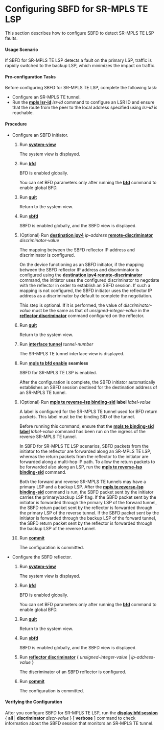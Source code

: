 Configuring SBFD for SR-MPLS TE LSP
===================================

This section describes how to configure SBFD to detect SR-MPLS TE LSP faults.

#### Usage Scenario

If SBFD for SR-MPLS TE LSP detects a fault on the primary LSP, traffic is rapidly switched to the backup LSP, which minimizes the impact on traffic.


#### Pre-configuration Tasks

Before configuring SBFD for SR-MPLS TE LSP, complete the following task:

* Configure an SR-MPLS TE tunnel.
* Run the [**mpls lsr-id**](cmdqueryname=mpls+lsr-id) *lsr-id* command to configure an LSR ID and ensure that the route from the peer to the local address specified using *lsr-id* is reachable.

#### Procedure

* Configure an SBFD initiator.
  1. Run [**system-view**](cmdqueryname=system-view)
     
     
     
     The system view is displayed.
  2. Run [**bfd**](cmdqueryname=bfd)
     
     
     
     BFD is enabled globally.
     
     You can set BFD parameters only after running the [**bfd**](cmdqueryname=bfd) command to enable global BFD.
  3. Run [**quit**](cmdqueryname=quit)
     
     
     
     Return to the system view.
  4. Run [**sbfd**](cmdqueryname=sbfd)
     
     
     
     SBFD is enabled globally, and the SBFD view is displayed.
  5. (Optional) Run [**destination ipv4**](cmdqueryname=destination+ipv4) *ip-address* [**remote-discriminator**](cmdqueryname=remote-discriminator) *discriminator-value*
     
     
     
     The mapping between the SBFD reflector IP address and discriminator is configured.
     
     
     
     On the device functioning as an SBFD initiator, if the mapping between the SBFD reflector IP address and discriminator is configured using the [**destination ipv4 remote-discriminator**](cmdqueryname=destination+ipv4+remote-discriminator) command, the initiator uses the configured discriminator to negotiate with the reflector in order to establish an SBFD session. If such a mapping is not configured, the SBFD initiator uses the reflector IP address as a discriminator by default to complete the negotiation.
     
     This step is optional. If it is performed, the value of *discriminator-value* must be the same as that of *unsigned-integer-value* in the [**reflector discriminator**](cmdqueryname=reflector+discriminator) command configured on the reflector.
  6. Run [**quit**](cmdqueryname=quit)
     
     
     
     Return to the system view.
  7. Run [**interface tunnel**](cmdqueryname=interface+tunnel) *tunnel-number*
     
     
     
     The SR-MPLS TE tunnel interface view is displayed.
  8. Run [**mpls te bfd enable**](cmdqueryname=mpls+te+bfd+enable) **seamless**
     
     
     
     SBFD for SR-MPLS TE LSP is enabled.
     
     
     
     After the configuration is complete, the SBFD initiator automatically establishes an SBFD session destined for the destination address of an SR-MPLS TE tunnel.
  9. (Optional) Run [**mpls te reverse-lsp binding-sid**](cmdqueryname=mpls+te+reverse-lsp+binding-sid) **label** *label-value*
     
     
     
     A label is configured for the SR-MPLS TE tunnel used for BFD return packets. This label must be the binding SID of the tunnel.
     
     
     
     Before running this command, ensure that the [**mpls te binding-sid label**](cmdqueryname=mpls+te+binding-sid+label) *label-value* command has been run on the ingress of the reverse SR-MPLS TE tunnel.
     
     In SBFD for SR-MPLS TE LSP scenarios, SBFD packets from the initiator to the reflector are forwarded along an SR-MPLS TE LSP, whereas the return packets from the reflector to the initiator are forwarded along a multi-hop IP path. To allow the return packets to be forwarded also along an LSP, run the [**mpls te reverse-lsp binding-sid**](cmdqueryname=mpls+te+reverse-lsp+binding-sid) command.
     
     Both the forward and reverse SR-MPLS TE tunnels may have a primary LSP and a backup LSP. After the [**mpls te reverse-lsp binding-sid**](cmdqueryname=mpls+te+reverse-lsp+binding-sid) command is run, the SBFD packet sent by the initiator carries the primary/backup LSP flag. If the SBFD packet sent by the initiator is forwarded through the primary LSP of the forward tunnel, the SBFD return packet sent by the reflector is forwarded through the primary LSP of the reverse tunnel. If the SBFD packet sent by the initiator is forwarded through the backup LSP of the forward tunnel, the SBFD return packet sent by the reflector is forwarded through the backup LSP of the reverse tunnel.
  10. Run [**commit**](cmdqueryname=commit)
      
      
      
      The configuration is committed.
* Configure the SBFD reflector.
  1. Run [**system-view**](cmdqueryname=system-view)
     
     
     
     The system view is displayed.
  2. Run [**bfd**](cmdqueryname=bfd)
     
     
     
     BFD is enabled globally.
     
     You can set BFD parameters only after running the [**bfd**](cmdqueryname=bfd) command to enable global BFD.
  3. Run [**quit**](cmdqueryname=quit)
     
     
     
     Return to the system view.
  4. Run [**sbfd**](cmdqueryname=sbfd)
     
     
     
     SBFD is enabled globally, and the SBFD view is displayed.
  5. Run [**reflector discriminator**](cmdqueryname=reflector+discriminator) { *unsigned-integer-value* | *ip-address-value* }
     
     
     
     The discriminator of an SBFD reflector is configured.
  6. Run [**commit**](cmdqueryname=commit)
     
     
     
     The configuration is committed.

#### Verifying the Configuration

After you configure SBFD for SR-MPLS TE LSP, run the [**display bfd session**](cmdqueryname=display+bfd+session) { **all** | **discriminator** *discr-value* } [ **verbose** ] command to check information about the SBFD session that monitors an SR-MPLS TE tunnel.